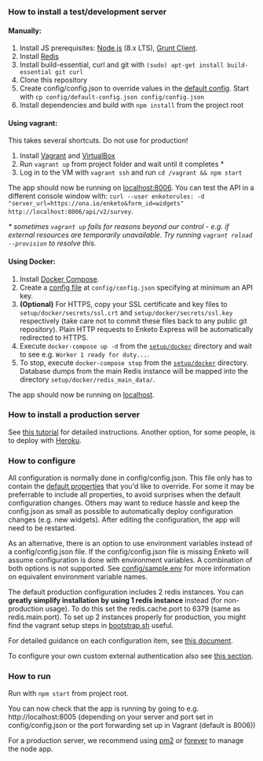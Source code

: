 ### How to install a test/development server

#### Manually:

1. Install JS prerequisites: [Node.js](https://github.com/nodesource/distributions) (8.x LTS), [Grunt Client](http://gruntjs.com).
2. Install [Redis](http://redis.io/topics/quickstart)
3. Install build-essential, curl and git with `(sudo) apt-get install build-essential git curl`
4. Clone this repository
5. Create config/config.json to override values in the [default config](https://github.com/enketo/enketo-express/blob/master/config/default-config.json). Start with `cp config/default-config.json config/config.json`
6. Install dependencies and build with `npm install` from the project root

#### Using vagrant:

This takes several shortcuts. Do not use for production!

1. Install [Vagrant](http://docs.vagrantup.com/v2/installation/index.html) and [VirtualBox](https://www.virtualbox.org/wiki/Downloads)
2. Run `vagrant up` from project folder and wait until it completes \*
3. Log in to the VM with `vagrant ssh` and run `cd /vagrant && npm start`

The app should now be running on [localhost:8006](http://localhost:8006). You can test the API in a different console window with:
```curl --user enketorules: -d "server_url=https://ona.io/enketo&form_id=widgets" http://localhost:8006/api/v2/survey```.

_\* sometimes `vagrant up` fails for reasons beyond our control - e.g. if external resources are temporarily unavailable. Try running `vagrant reload --provision` to resolve this._

#### Using Docker:

1. Install [Docker Compose](http://docs.docker.com/compose/install/).
2. Create a [config file](https://github.com/enketo/enketo-express/blob/master/config/) at `config/config.json` specifying at minimum an API key.
3. **(Optional)** For HTTPS, copy your SSL certificate and key files to `setup/docker/secrets/ssl.crt` and `setup/docker/secrets/ssl.key` respectively (take care not to commit these files back to any public git repository). Plain HTTP requests to Enketo Express will be automatically redirected to HTTPS.
4. Execute `docker-compose up -d` from the [`setup/docker`](https://github.com/enketo/enketo-express/blob/master/setup/docker) directory and wait to see e.g. `Worker 1 ready for duty...`.
5. To stop, execute `docker-compose stop` from the [`setup/docker`](https://github.com/enketo/enketo-express/blob/master/setup/docker) directory. Database dumps from the main Redis instance will be mapped into the directory `setup/docker/redis_main_data/`.

The app should now be running on [localhost](http://localhost).

### How to install a production server

See [this tutorial](http://blog.enketo.org/install-enketo-production-ubuntu/) for detailed instructions. Another option, for some people, is to deploy with [Heroku](https://github.com/enketo/enketo-express/blob/master/doc/heroku.md).

### How to configure

All configuration is normally done in config/config.json. This file only has to contain the [default properties](https://github.com/enketo/enketo-express/blob/master/config/default-config.json) that you'd like to override. For some it may be preferrable to include all properties, to avoid surprises when the default configuration changes. Others may want to reduce hassle and keep the config.json as small as possible to automatically deploy configuration changes (e.g. new widgets). After editing the configuration, the app will need to be restarted.

As an alternative, there is an option to use environment variables instead of a config/config.json file. If the config/config.json file is missing Enketo will assume configuration is done with environment variables. A combination of both options is not supported. See [config/sample.env](https://github.com/enketo/enketo-express/blob/master/config/sample.env) for more information on equivalent environment variable names.

The default production configuration includes 2 redis instances. You can **greatly simplify installation by using 1 redis instance** instead (for non-production usage). To do this set the redis.cache.port to 6379 (same as redis.main.port). To set up 2 instances properly for production, you might find the vagrant setup steps in [bootstrap.sh](https://github.com/enketo/enketo-express/blob/master/setup/bootstrap.sh) useful.

For detailed guidance on each configuration item, see [this document](https://github.com/enketo/enketo-express/blob/master/config/README.md).

To configure your own custom external authentication also see [this section](#authentication).

### How to run

Run with `npm start` from project root.

You can now check that the app is running by going to e.g. http://localhost:8005 (depending on your server and port set in config/config.json or the port forwarding set up in Vagrant (default is 8006))

For a production server, we recommend using [pm2](https://github.com/unitech/pm2) or [forever](https://github.com/foreverjs/forever) to manage the node app.
